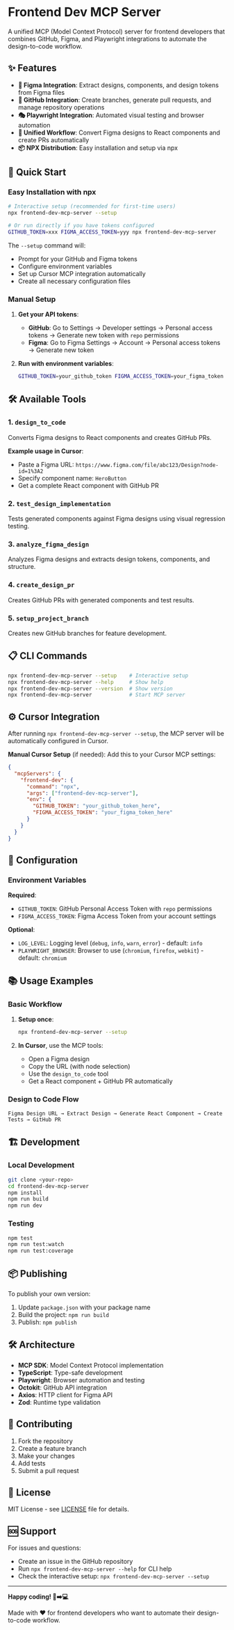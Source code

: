 # Frontend Dev MCP Server

A unified MCP (Model Context Protocol) server for frontend developers that combines GitHub, Figma, and Playwright integrations to automate the design-to-code workflow.

## ✨ Features

- **🎨 Figma Integration**: Extract designs, components, and design tokens from Figma files
- **🐙 GitHub Integration**: Create branches, generate pull requests, and manage repository operations
- **🎭 Playwright Integration**: Automated visual testing and browser automation
- **🔄 Unified Workflow**: Convert Figma designs to React components and create PRs automatically
- **📦 NPX Distribution**: Easy installation and setup via npx

## 🚀 Quick Start

### Easy Installation with npx

```bash
# Interactive setup (recommended for first-time users)
npx frontend-dev-mcp-server --setup

# Or run directly if you have tokens configured
GITHUB_TOKEN=xxx FIGMA_ACCESS_TOKEN=yyy npx frontend-dev-mcp-server
```

The `--setup` command will:

- Prompt for your GitHub and Figma tokens
- Configure environment variables
- Set up Cursor MCP integration automatically
- Create all necessary configuration files

### Manual Setup

1. **Get your API tokens**:

   - **GitHub**: Go to Settings → Developer settings → Personal access tokens → Generate new token with `repo` permissions
   - **Figma**: Go to Figma Settings → Account → Personal access tokens → Generate new token

2. **Run with environment variables**:
   ```bash
   GITHUB_TOKEN=your_github_token FIGMA_ACCESS_TOKEN=your_figma_token npx frontend-dev-mcp-server
   ```

## 🛠️ Available Tools

### 1. `design_to_code`

Converts Figma designs to React components and creates GitHub PRs.

**Example usage in Cursor**:

- Paste a Figma URL: `https://www.figma.com/file/abc123/Design?node-id=1%3A2`
- Specify component name: `HeroButton`
- Get a complete React component with GitHub PR

### 2. `test_design_implementation`

Tests generated components against Figma designs using visual regression testing.

### 3. `analyze_figma_design`

Analyzes Figma designs and extracts design tokens, components, and structure.

### 4. `create_design_pr`

Creates GitHub PRs with generated components and test results.

### 5. `setup_project_branch`

Creates new GitHub branches for feature development.

## 📋 CLI Commands

```bash
npx frontend-dev-mcp-server --setup    # Interactive setup
npx frontend-dev-mcp-server --help     # Show help
npx frontend-dev-mcp-server --version  # Show version
npx frontend-dev-mcp-server            # Start MCP server
```

## ⚙️ Cursor Integration

After running `npx frontend-dev-mcp-server --setup`, the MCP server will be automatically configured in Cursor.

**Manual Cursor Setup** (if needed):
Add this to your Cursor MCP settings:

```json
{
  "mcpServers": {
    "frontend-dev": {
      "command": "npx",
      "args": ["frontend-dev-mcp-server"],
      "env": {
        "GITHUB_TOKEN": "your_github_token_here",
        "FIGMA_ACCESS_TOKEN": "your_figma_token_here"
      }
    }
  }
}
```

## 🔧 Configuration

### Environment Variables

**Required**:

- `GITHUB_TOKEN`: GitHub Personal Access Token with `repo` permissions
- `FIGMA_ACCESS_TOKEN`: Figma Access Token from your account settings

**Optional**:

- `LOG_LEVEL`: Logging level (`debug`, `info`, `warn`, `error`) - default: `info`
- `PLAYWRIGHT_BROWSER`: Browser to use (`chromium`, `firefox`, `webkit`) - default: `chromium`

## 📚 Usage Examples

### Basic Workflow

1. **Setup once**:

   ```bash
   npx frontend-dev-mcp-server --setup
   ```

2. **In Cursor**, use the MCP tools:
   - Open a Figma design
   - Copy the URL (with node selection)
   - Use the `design_to_code` tool
   - Get a React component + GitHub PR automatically

### Design to Code Flow

```
Figma Design URL → Extract Design → Generate React Component → Create Tests → GitHub PR
```

## 🏗️ Development

### Local Development

```bash
git clone <your-repo>
cd frontend-dev-mcp-server
npm install
npm run build
npm run dev
```

### Testing

```bash
npm test
npm run test:watch
npm run test:coverage
```

## 📦 Publishing

To publish your own version:

1. Update `package.json` with your package name
2. Build the project: `npm run build`
3. Publish: `npm publish`

## 🛠️ Architecture

- **MCP SDK**: Model Context Protocol implementation
- **TypeScript**: Type-safe development
- **Playwright**: Browser automation and testing
- **Octokit**: GitHub API integration
- **Axios**: HTTP client for Figma API
- **Zod**: Runtime type validation

## 🤝 Contributing

1. Fork the repository
2. Create a feature branch
3. Make your changes
4. Add tests
5. Submit a pull request

## 📄 License

MIT License - see [LICENSE](LICENSE) file for details.

## 🆘 Support

For issues and questions:

- Create an issue in the GitHub repository
- Run `npx frontend-dev-mcp-server --help` for CLI help
- Check the interactive setup: `npx frontend-dev-mcp-server --setup`

---

**Happy coding! 🎨➡️💻**

Made with ❤️ for frontend developers who want to automate their design-to-code workflow.
